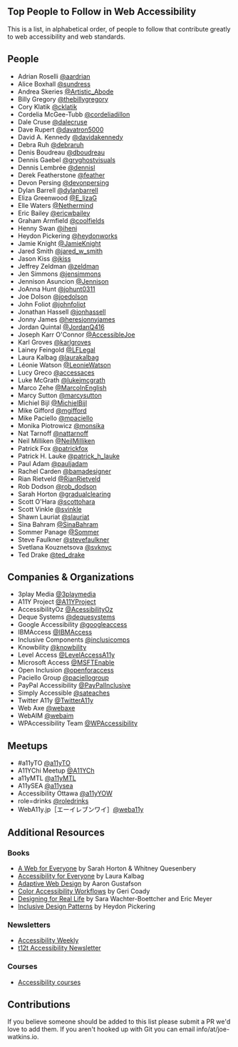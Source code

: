 ## Top People to Follow in Web Accessibility

This is a list, in alphabetical order, of people to follow that contribute greatly to web accessibility and web standards.

## People

- Adrian Roselli [@aardrian](https://twitter.com/aardrian)
- Alice Boxhall [@sundress](https://twitter.com/sundress)
- Andrea Skeries [@Artistic_Abode](https://twitter.com/Artistic_Abode)
- Billy Gregory [@thebillygregory](https://twitter.com/thebillygregory)
- Cory Klatik [@cklatik](https://twitter.com/cklatik)
- Cordelia McGee-Tubb [@cordeliadillon](https://twitter.com/cordeliadillon)
- Dale Cruse [@dalecruse](https://twitter.com/dalecruse)
- Dave Rupert [@davatron5000](https://twitter.com/davatron5000)
- David A. Kennedy [@davidakennedy](https://twitter.com/davidakennedy)
- Debra Ruh [@debraruh](https://twitter.com/debraruh)
- Denis Boudreau [@dboudreau](https://twitter.com/dboudreau)
- Dennis Gaebel [@gryghostvisuals](https://twitter.com/gryghostvisuals)
- Dennis Lembrée [@dennisl](https://twitter.com/dennisl)
- Derek Featherstone [@feather](https://twitter.com/feather)
- Devon Persing [@devonpersing](https://twitter.com/devonpersing)
- Dylan Barrell [@dylanbarrell](https://twitter.com/dylanbarrell)
- Eliza Greenwood [@E_lizaG](https://twitter.com/E_lizaG)
- Elle Waters [@Nethermind](https://twitter.com/Nethermind)
- Eric Bailey [@ericwbailey](https://twitter.com/ericwbailey)
- Graham Armfield [@coolfields](https://twitter.com/coolfields)
- Henny Swan [@iheni](https://twitter.com/iheni)
- Heydon Pickering [@heydonworks](https://twitter.com/heydonworks)
- Jamie Knight [@JamieKnight](https://twitter.com/JamieKnight)
- Jared Smith [@jared_w_smith](https://twitter.com/jared_w_smith)
- Jason Kiss [@jkiss](https://twitter.com/jkiss)
- Jeffrey Zeldman [@zeldman](https://twitter.com/zeldman)
- Jen Simmons [@jensimmons](https://twitter.com/jensimmons)
- Jennison Asuncion [@Jennison](https://twitter.com/Jennison)
- JoAnna Hunt [@johunt0311](https://twitter.com/johunt0311)
- Joe Dolson [@joedolson](https://twitter.com/joedolson)
- John Foliot [@johnfoliot](https://twitter.com/johnfoliot)
- Jonathan Hassell [@jonhassell](https://twitter.com/jonhassell)
- Jonny James [@heresjonnyjames](https://twitter.com/heresjonnyjames)
- Jordan Quintal [@JordanQ416](https://twitter.com/JordanQ416)
- Joseph Karr O'Connor [@AccessibleJoe](https://twitter.com/AccessibleJoe)
- Karl Groves [@karlgroves](https://twitter.com/karlgroves)
- Lainey Feingold [@LFLegal](https://twitter.com/LFLegal)
- Laura Kalbag [@laurakalbag](https://twitter.com/laurakalbag)
- Léonie Watson [@LeonieWatson](https://twitter.com/LeonieWatson)
- Lucy Greco [@accessaces](https://twitter.com/accessaces)
- Luke McGrath [@lukejmcgrath](https://twitter.com/lukejmcgrath)
- Marco Zehe [@MarcoInEnglish](https://twitter.com/MarcoInEnglish)
- Marcy Sutton [@marcysutton](https://twitter.com/marcysutton)
- Michiel Bijl [@MichielBijl](https://twitter.com/MichielBijl)
- Mike Gifford [@mgifford](https://twitter.com/mgifford)
- Mike Paciello [@mpaciello](https://twitter.com/mpaciello)
- Monika Piotrowicz [@monsika](https://twitter.com/monsika)
- Nat Tarnoff [@nattarnoff](https://twitter.com/nattarnoff)
- Neil Milliken [@NeilMilliken](https://twitter.com/NeilMilliken)
- Patrick Fox [@patrickfox](https://twitter.com/patrickfox)
- Patrick H. Lauke [@patrick_h_lauke](https://twitter.com/patrick_h_lauke)
- Paul Adam [@pauljadam](https://twitter.com/pauljadam)
- Rachel Carden [@bamadesigner](https://twitter.com/bamadesigner)
- Rian Rietveld [@RianRietveld](https://twitter.com/RianRietveld)
- Rob Dodson [@rob_dodson](https://twitter.com/rob_dodson)
- Sarah Horton [@gradualclearing](https://twitter.com/gradualclearing)
- Scott O'Hara [@scottohara](https://twitter.com/scottohara)
- Scott Vinkle [@svinkle](https://twitter.com/svinkle)
- Shawn Lauriat [@slauriat](https://twitter.com/slauriat)
- Sina Bahram [@SinaBahram](https://twitter.com/SinaBahram)
- Sommer Panage [@Sommer](https://twitter.com/Sommer)
- Steve Faulkner [@stevefaulkner](https://twitter.com/stevefaulkner)
- Svetlana Kouznetsova [@svknyc](https://twitter.com/svknyc)
- Ted Drake [@ted_drake](https://twitter.com/ted_drake)

## Companies & Organizations

- 3play Media [@3playmedia](https://twitter.com/3playmedia)
- A11Y Project [@A11YProject](https://twitter.com/A11YProject)
- AccessibilityOz [@AcessibilityOz](https://twitter.com/accessibilityoz)
- Deque Systems [@dequesystems](https://twitter.com/dequesystems)
- Google Accessibility [@googleaccess](https://twitter.com/googleaccess)
- IBMAccess [@IBMAccess](https://twitter.com/IBMAccess)
- Inclusive Components [@inclusicomps](https://twitter.com/inclusicomps)
- Knowbility [@knowbility](https://twitter.com/knowbility)
- Level Access [@LevelAccessA11y](https://twitter.com/LevelAccessA11y)
- Microsoft Access [@MSFTEnable](https://twitter.com/MSFTEnable)
- Open Inclusion [@openforaccess](https://twitter.com/openforaccess)
- Paciello Group [@paciellogroup](https://twitter.com/paciellogroup)
- PayPal Accessibility [@PayPalInclusive](https://twitter.com/PayPalInclusive)
- Simply Accessible [@sateaches](https://twitter.com/sateaches)
- Twitter A11y [@TwitterA11y](https://twitter.com/TwitterA11y)
- Web Axe [@webaxe](https://twitter.com/webaxe)
- WebAIM [@webaim](https://twitter.com/webaim)
- WPAccessibility Team [@WPAccessibility](https://twitter.com/WPAccessibility)

## Meetups

- #a11yTO [@a11yTO](https://twitter.com/a11yTO)
- A11YChi Meetup [@A11YCh](https://twitter.com/A11YChi)
- a11yMTL [@a11yMTL](https://twitter.com/a11yMTL)
- A11ySEA [@a11ysea](https://twitter.com/a11ysea)
- Accessibility Ottawa [@a11yYOW](https://twitter.com/a11yYOW)
- role=drinks [@roledrinks](https://twitter.com/roledrinks)
- WebA11y.jp［エーイレブンワイ］[@weba11y](https://twitter.com/weba11y)

## Additional Resources

### Books

- [A Web for Everyone](http://rosenfeldmedia.com/books/a-web-for-everyone) by Sarah Horton & Whitney Quesenbery
- [Accessibility for Everyone](https://abookapart.com/products/accessibility-for-everyone) by Laura Kalbag
- [Adaptive Web Design](https://adaptivewebdesign.info) by Aaron Gustafson
- [Color Accessibility Workflows](https://abookapart.com/products/color-accessibility-workflows) by Geri Coady
- [Designing for Real Life](https://abookapart.com/products/design-for-real-life) by Sara Wachter-Boettcher and Eric Meyer
- [Inclusive Design Patterns](https://shop.smashingmagazine.com/products/inclusive-design-patterns) by Heydon Pickering

### Newsletters
- [Accessibility Weekly](http://a11yweekly.com/)
- [t12t Accessibility Newsletter](http://t12t.se/accessibility-newsletter/)

### Courses
- [Accessibility courses](https://github.com/mgifford/a11y-courses)

## Contributions
If you believe someone should be added to this list please submit a PR we'd love to add them. If you aren't hooked up with Git you can email info/at/joe-watkins.io.
